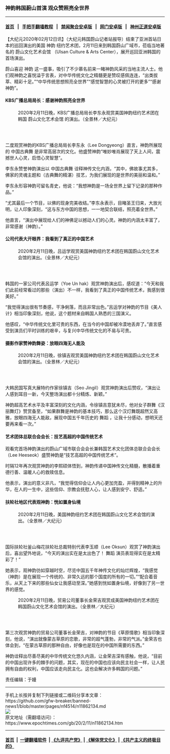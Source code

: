 ### 神韵韩国蔚山首演 观众赞照亮全世界
------------------------

#### [首页](https://github.com/gfw-breaker/banned-news1/blob/master/README.md) &nbsp;&nbsp;|&nbsp;&nbsp; [手把手翻墙教程](https://github.com/gfw-breaker/guides/wiki) &nbsp;&nbsp;|&nbsp;&nbsp; [禁闻聚合安卓版](https://github.com/gfw-breaker/bn-android) &nbsp;&nbsp;|&nbsp;&nbsp; [网门安卓版](https://github.com/oGate2/oGate) &nbsp;&nbsp;|&nbsp;&nbsp; [神州正道安卓版](https://github.com/SzzdOgate/update) 



<div><p>
 【大纪元2020年02月12日讯】（大纪元韩国蔚山记者站报导）结束了亚洲首站日本的巡回演出的美国
 <ok href="https://www.epochtimes.com/gb/tag/%E7%A5%9E%E9%9F%B5.html">
  神韵
 </ok>
 纽约艺术团，2月11日来到韩国蔚山广域市，莅临当地著名的
 <ok href="https://www.epochtimes.com/gb/tag/%E8%94%9A%E5%B1%B1%E6%96%87%E5%8C%96%E8%89%BA%E6%9C%AF%E4%BC%9A%E9%A6%86.html">
  蔚山文化艺术会馆
 </ok>
 （Ulsan Culture &amp; Arts Center），展开巡回亚洲韩国的首场演出。
</p>
<p>
 蔚山喜迎
 <ok href="https://www.epochtimes.com/gb/tag/%E7%A5%9E%E9%9F%B5.html">
  神韵
 </ok>
 这一盛事，吸引了不少慕名前来一睹神韵风采的当地主流人士。他们观神韵之喜悦溢于言表，对中华传统文化之精髓更是赞叹感佩连连，“出类拔萃、精彩十足。”“中华传统思想照亮全世界”“感觉智慧的心灵被打开的更多”“感谢神韵”。
</p>
<h4>
 KBS广播总局局长：感谢神韵照亮全世界
</h4>
<figure class="wp-caption aligncenter" id="attachment_11862025" style="width: 450px">
 <ok href="http://i.epochtimes.com/assets/uploads/2020/02/200211120110100649.jpg">
  <img alt="" class="wp-image-11862025 size-medium" src="http://i.epochtimes.com/assets/uploads/2020/02/200211120110100649-450x300.jpg"/>
 </ok>
 <br/><figcaption class="wp-caption-text">
  2020年2月11日晚，KBS广播总局局长李东永观赏美国神韵纽约艺术团在韩国
  <ok href="https://www.epochtimes.com/gb/tag/%E8%94%9A%E5%B1%B1%E6%96%87%E5%8C%96%E8%89%BA%E6%9C%AF%E4%BC%9A%E9%A6%86.html">
   蔚山文化艺术会馆
  </ok>
  的演出。（全景林／大纪元）
 </figcaption><br/>
</figure><br/>
<p>
 二度观赏神韵的KBS广播总局局长李东永（Lee Dongyeong）直言，神韵所展现的
 <ok href="https://www.epochtimes.com/gb/tag/%E4%B8%AD%E5%9B%BD%E5%8F%A4%E5%85%B8%E8%88%9E.html">
  中国古典舞
 </ok>
 是非常高层次的文化。他盛赞神韵“唯妙唯肖展现了天上人间，震撼世人心灵，启悟心灵智慧”。
</p>
<p>
 李东永赞誉神韵演出以
 <ok href="https://www.epochtimes.com/gb/tag/%E4%B8%AD%E5%9B%BD%E5%8F%A4%E5%85%B8%E8%88%9E.html">
  中国古典舞
 </ok>
 诠释神传文化内涵，“其中，佛故事尤其多，佛家的灵魂主题和（古典舞的精湛）技艺，为我们展现的是世界的美丽和温和。”
</p>
<p>
 李东永形容神韵可留名青史，他说：“我想神韵是一场全世界上留下记录的那种作品。”
</p>
<p>
 “尤其最后一个节目，以佛的现身完美收结。”李东永表示，目睹圣王归来，大放光明，让人印象深刻，“这与东方中国的思想，一一地契合联结，照亮着全世界。”
</p>
<p>
 他直言，“演出中展现给人们的神佛足以撼动人们的心灵。神韵的内涵太丰富了，非常感谢（神韵）。”
</p>
<h4>
 公司代表大开眼界：我看到了真正的中国艺术
</h4>
<figure class="wp-caption aligncenter" id="attachment_11861724" style="width: 450px">
 <ok href="http://i.epochtimes.com/assets/uploads/2020/02/200211120050100649.jpg">
  <img alt="" class="wp-image-11861724 size-medium" src="http://i.epochtimes.com/assets/uploads/2020/02/200211120050100649-450x300.jpg"/>
 </ok>
 <br/><figcaption class="wp-caption-text">
  2020年2月11日晚，吕运学观赏美国神韵纽约艺术团在韩国蔚山文化艺术会馆的演出。（全景林／大纪元）
 </figcaption><br/>
</figure><br/>
<p>
 韩国的一家公司代表呂运学（Yoe Un hak）观赏神韵演出后，感叹道：“今天和我们此前经常看过的那些（演出）不一样，我看到了真正的中国传统艺术，我感到很美好。”
</p>
<p>
 “我觉得演出很有节奏感，干净俐落，而且非常出色。”呂运学对神韵的节目《美人计》相当印象深刻，他说，这个题材来自韩国人熟悉的三国演义。
</p>
<p>
 他感叹，“中华传统文化里可贵的东西，在当今的中国却被冷漠地丢弃了。”直言感受到演员们平时训练的艰辛，与复兴中华传统文化的不易与可贵。
</p>
<h4>
 摄影作家赞神韵舞姿：放眼四海无人能及
</h4>
<figure class="wp-caption aligncenter" id="attachment_11861802" style="width: 450px">
 <ok href="http://i.epochtimes.com/assets/uploads/2020/02/200211120058100649.jpg">
  <img alt="" class="wp-image-11861802 size-medium" src="http://i.epochtimes.com/assets/uploads/2020/02/200211120058100649-450x300.jpg"/>
 </ok>
 <br/><figcaption class="wp-caption-text">
  2020年2月11日晚，徐镇吉观赏美国神韵纽约艺术团在韩国蔚山文化艺术会馆的演出。（全景林／大纪元）
 </figcaption><br/>
</figure><br/>
<p>
 大韩民国写真大展特约作家徐镇吉（Seo Jingil）观赏神韵演出后赞叹，“演出让人感到耳目一新，今天整场演出都十分精炼、新颖。”
</p>
<p>
 神韵超高艺术水平及丰富深刻的文化内涵，令徐镇吉意犹未尽，他对女子群舞《汉丽舞灯》赞赏备至，“如果群舞是神韵的基本技巧，那么这个汉灯舞既超然又高雅，放眼四海无人能敌，展现中国五千年历史的
 <ok href="https://www.epochtimes.com/gb/tag/%E8%88%9E%E8%B9%88.html">
  舞蹈
 </ok>
 ，让我十分感动，想明天还要再来看一次。”
</p>
<h4>
 艺术团体总联合会会长：技艺高超的中国传统艺术
</h4>
<p>
 观看完首场神韵演出的蔚山广域市联合会会长兼韩国艺术文化团体总联合会会长（Lee Heeseok）盛赞神韵是“技艺高超的中国传统艺术”。
</p>
<p>
 时隔12年再次观赏神韵的李熙硕体悟到，神韵传递中国神传文化精髓，散播着重德行善、温暖人心的救赎信息。
</p>
<p>
 他表示，演出的意义非凡，“我觉得信仰会让人内心更加充盈，并得到精神上的升华，在人的一生中，这些信仰、宗教会抚慰人心，让人感到安宁、舒适。”
</p>
<h4>
 扶轮社地区代表观神韵：恍如置身仙境
</h4>
<figure class="wp-caption aligncenter" id="attachment_11861804" style="width: 450px">
 <ok href="http://i.epochtimes.com/assets/uploads/2020/02/200211120118100649.jpg">
  <img alt="" class="wp-image-11861804 size-medium" src="http://i.epochtimes.com/assets/uploads/2020/02/200211120118100649-450x300.jpg"/>
 </ok>
 <br/><figcaption class="wp-caption-text">
  2020年2月11日晚，美国神韵纽约艺术团在韩国蔚山文化艺术会馆的演出。（全景林／大纪元）
 </figcaption><br/>
</figure><br/>
<p>
 国际扶轮社釜山梅花扶轮社总裁特别代表李玉顺（Lee Oksun）观赏了神韵演出后，喜出望外地说，“今天的演出实在是太出色了！
 <ok href="https://www.epochtimes.com/gb/tag/%E8%88%9E%E8%B9%88.html">
  舞蹈
 </ok>
 演员表现得实在是太精彩了！”
</p>
<p>
 她表示，观神韵彷如穿越时空，尽览中国五千年神传文化的灿烂辉煌，“我感觉（神韵）是在展现一个传统的、非常久远的那个国度的所有的一切。”“配合着音乐，从天上下来的那些仙女让我感动至深。”她感到恍如置身仙境，好像到了另一世界的感觉。
</p>
<figure class="wp-caption aligncenter" id="attachment_11862137" style="width: 450px">
 <ok href="http://i.epochtimes.com/assets/uploads/2020/02/200211120040100649.jpg">
  <img alt="" class="wp-image-11862137 size-medium" src="http://i.epochtimes.com/assets/uploads/2020/02/200211120040100649-450x300.jpg"/>
 </ok>
 <br/><figcaption class="wp-caption-text">
  2020年2月11日晚，贸易公司董事长金荣吉观赏成美国神韵纽约艺术团在韩国蔚山文化艺术会馆的演出。（全景林／大纪元）
 </figcaption><br/>
</figure><br/>
<p>
 第三次观赏神韵的贸易公司董事长金荣吉，对神韵的节目《草原情歌》相当印象深刻，他说，“演出就像蒙古草原的恋歌，非常的超气蓬勃，非常的气派。”金荣吉也体会到，“在蒙古草原的那种自由，好像也是现在的中国所需要的东西。”
</p>
<p>
 神韵诠释出尽善尽美的中华传统文化悠久内涵，让金荣吉深有感触，他说，“目前的中国出现许多的棘手的问题，其实，现在的中国也应该向民主社会一样，让人民拥有自由的权利，中国应该走向民主化。这也会解决许多韩国的问题。”
</p>
<p>
 责任编辑：于嫚
</p>
</div>
<hr/>
手机上长按并复制下列链接或二维码分享本文章：<br/>
https://github.com/gfw-breaker/banned-news1/blob/master/pages/nf4514/n11862134.md <br/>
<a href='https://github.com/gfw-breaker/banned-news1/blob/master/pages/nf4514/n11862134.md'><img src='https://github.com/gfw-breaker/banned-news1/blob/master/pages/nf4514/n11862134.md.png'/></a> <br/>
原文地址（需翻墙访问）：https://www.epochtimes.com/gb/20/2/11/n11862134.htm


------------------------
#### [首页](https://github.com/gfw-breaker/banned-news1/blob/master/README.md) &nbsp;|&nbsp; [一键翻墙软件](https://github.com/gfw-breaker/nogfw/blob/master/README.md) &nbsp;| [《九评共产党》](https://github.com/gfw-breaker/9ping.md/blob/master/README.md#九评之一评共产党是什么) | [《解体党文化》](https://github.com/gfw-breaker/jtdwh.md/blob/master/README.md) | [《共产主义的终极目的》](https://github.com/gfw-breaker/gczydzjmd.md/blob/master/README.md)


<img src='http://gfw-breaker.win/banned-news/pages/nf4514/n11862134.md' width='0px' height='0px'/>